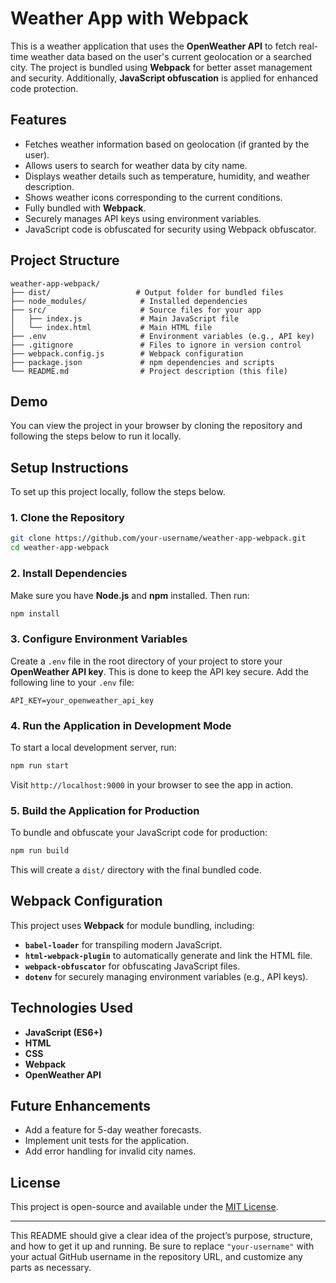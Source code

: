 # Weather App with Webpack

This is a weather application that uses the **OpenWeather API** to fetch real-time weather data based on the user's current geolocation or a searched city. The project is bundled using **Webpack** for better asset management and security. Additionally, **JavaScript obfuscation** is applied for enhanced code protection.

## Features

- Fetches weather information based on geolocation (if granted by the user).
- Allows users to search for weather data by city name.
- Displays weather details such as temperature, humidity, and weather description.
- Shows weather icons corresponding to the current conditions.
- Fully bundled with **Webpack**.
- Securely manages API keys using environment variables.
- JavaScript code is obfuscated for security using Webpack obfuscator.

## Project Structure

```
weather-app-webpack/
├── dist/                   # Output folder for bundled files
├── node_modules/            # Installed dependencies
├── src/                     # Source files for your app
│   ├── index.js             # Main JavaScript file
│   └── index.html           # Main HTML file
├── .env                     # Environment variables (e.g., API key)
├── .gitignore               # Files to ignore in version control
├── webpack.config.js        # Webpack configuration
├── package.json             # npm dependencies and scripts
└── README.md                # Project description (this file)
```

## Demo

You can view the project in your browser by cloning the repository and following the steps below to run it locally.

## Setup Instructions

To set up this project locally, follow the steps below.

### 1. Clone the Repository

```bash
git clone https://github.com/your-username/weather-app-webpack.git
cd weather-app-webpack
```

### 2. Install Dependencies

Make sure you have **Node.js** and **npm** installed. Then run:

```bash
npm install
```

### 3. Configure Environment Variables

Create a `.env` file in the root directory of your project to store your **OpenWeather API key**. This is done to keep the API key secure. Add the following line to your `.env` file:

```
API_KEY=your_openweather_api_key
```

### 4. Run the Application in Development Mode

To start a local development server, run:

```bash
npm run start
```

Visit `http://localhost:9000` in your browser to see the app in action.

### 5. Build the Application for Production

To bundle and obfuscate your JavaScript code for production:

```bash
npm run build
```

This will create a `dist/` directory with the final bundled code.

## Webpack Configuration

This project uses **Webpack** for module bundling, including:

- **`babel-loader`** for transpiling modern JavaScript.
- **`html-webpack-plugin`** to automatically generate and link the HTML file.
- **`webpack-obfuscator`** for obfuscating JavaScript files.
- **`dotenv`** for securely managing environment variables (e.g., API keys).

## Technologies Used

- **JavaScript (ES6+)**
- **HTML**
- **CSS**
- **Webpack**
- **OpenWeather API**

## Future Enhancements

- Add a feature for 5-day weather forecasts.
- Implement unit tests for the application.
- Add error handling for invalid city names.

## License

This project is open-source and available under the [MIT License](LICENSE).

---

This README should give a clear idea of the project’s purpose, structure, and how to get it up and running. Be sure to replace `"your-username"` with your actual GitHub username in the repository URL, and customize any parts as necessary.

